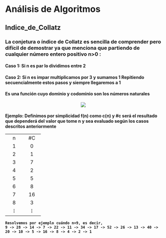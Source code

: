 # Análisis de Algoritmos 
## Indice_de_Collatz
<h3> La conjetura o índice de Collatz es sencilla de comprender pero difícil de demostrar ya que menciona que partiendo de cualquier número entero positivo n>0 : </h3>
    <h4> Caso 1: Si n es par lo dividimos entre 2 </h4>
    <h4> Caso 2: Si n es impar multiplicamos por 3 y sumamos 1 
    Repitiendo secuencialmente estos pasos y siempre llegaremos a 1 </h4>
    
 <h4> Es una función cuyo dominio y codominio son los números naturales </h4>
      <p align="center">
            <img src="https://www.monografias.com/trabajos102/comprobacion-conjetura-collatz/ximage002.jpg.pagespeed.ic.BxEmJdphmP.webp">
      <p>
      
<h4>Ejemplo: 
    Definimos por simplicidad f(n) como c(n) y #c será el resultado que dependerá del valor que tome n y sea evaluado según los casos descritos anteriormente
    <table style="width: 100%; text-align: center;">
        <tr>
          <td style="width: 33%;">n</td>
          <td style="width: 33%;">#C</td>
        </tr>
        <tr>
          <td style="width: 33%;">1</td>
          <td style="width: 33%;">0</td>
        </tr>
        <tr>
          <td style="width: 33%;">2</td>
          <td style="width: 33%;">1</td>
        </tr>
        <tr>
          <td style="width: 33%;">3</td>
          <td style="width: 33%;">7</td>
        </tr>
        <tr>
          <td style="width: 33%;">4</td>
          <td style="width: 33%;">2</td>
        </tr>
        <tr>
          <td style="width: 33%;">5</td>
          <td style="width: 33%;">5</td>
        </tr>
        <tr>
          <td style="width: 33%;">6</td>
          <td style="width: 33%;">8</td>
        </tr>
        <tr>
          <td style="width: 33%;">7</td>
          <td style="width: 33%;">16</td>
        </tr>
        <tr>
          <td style="width: 33%;">8</td>
          <td style="width: 33%;">3</td>
        </tr>
        <tr>
          <td style="width: 33%;">⁞</td>
          <td style="width: 33%;">⁞</td>
        </tr>
    </table>
    
    Resolvemos por ejemplo cuándo n=9, es decir,
    9 -> 28 -> 14 -> 7 -> 22 -> 11 -> 34 -> 17 -> 52 -> 26 -> 13 -> 40 -> 20 -> 10 -> 5 -> 16 -> 8 -> 4 -> 2 -> 1
</h4>


         
